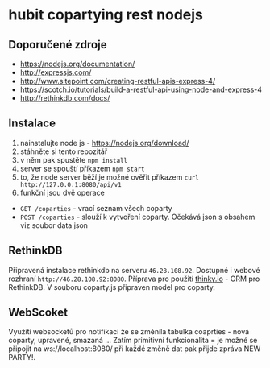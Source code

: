 # hubit copartying rest nodejs

## Doporučené zdroje
- https://nodejs.org/documentation/
- http://expressjs.com/
- http://www.sitepoint.com/creating-restful-apis-express-4/
- https://scotch.io/tutorials/build-a-restful-api-using-node-and-express-4
- http://rethinkdb.com/docs/

## Instalace

1. nainstalujte node js - https://nodejs.org/download/
2. stáhněte si tento repozitář
3. v něm pak spustěte `npm install`
4. server se spouští příkazem `npm start`
5. to, že node server běží je možné ověřit příkazem `curl http://127.0.0.1:8080/api/v1`
6. funkční jsou dvě operace
  * `GET /coparties` - vrací seznam všech coparty  
  * `POST /coparties` - slouží k vytvoření coparty. Očekává json s obsahem viz soubor data.json

## RethinkDB
Připravená instalace rethinkdb na serveru `46.28.108.92`. Dostupné i webové rozhraní `http://46.28.108.92:8080`. Příprava pro použití [thinky.io](https://thinky.io/) - ORM pro RethinkDB. V souboru coparty.js připraven model pro coparty.

## WebScoket
Využití websocketů pro notifikaci že se změnila tabulka coaprties - nová coparty, upravené, smazaná ...
Zatím primitivní funkcionalita = je možné se připojit na ws://localhost:8080/ při každé změně dat pak přijde zpráva NEW PARTY!.
